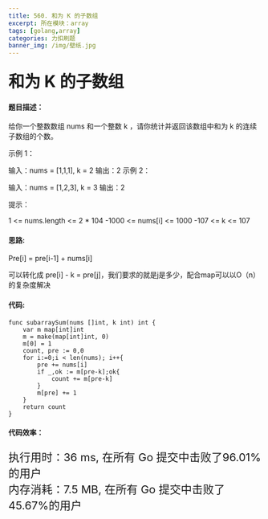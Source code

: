 ```yaml
---
title: 560. 和为 K 的子数组
excerpt: 所在模块：array
tags: [golang,array]
categories: 力扣刷题
banner_img: /img/壁纸.jpg
---
```


### <font size=6px>和为 K 的子数组</font>

#### 题目描述：

给你一个整数数组 nums 和一个整数 k ，请你统计并返回该数组中和为 k 的连续子数组的个数。

 

示例 1：

输入：nums = [1,1,1], k = 2
输出：2
示例 2：

输入：nums = [1,2,3], k = 3
输出：2


提示：

1 <= nums.length <= 2 * 104
-1000 <= nums[i] <= 1000
-107 <= k <= 107

#### 思路:

Pre[i] = pre[i-1] + nums[i]

可以转化成 pre[i] - k = pre[j]，我们要求的就是j是多少，配合map可以以O（n）的复杂度解决

#### 代码:

```golang
func subarraySum(nums []int, k int) int {
    var m map[int]int
    m = make(map[int]int, 0)
    m[0] = 1
    count, pre := 0,0
    for i:=0;i < len(nums); i++{
        pre += nums[i]
        if _,ok := m[pre-k];ok{
            count += m[pre-k]
        }
        m[pre] += 1
    }
    return count
}
```

#### 代码效率：

<p class="note note-primary"; style="font-size:22px">
   执行用时：36 ms, 在所有 Go 提交中击败了96.01%的用户<br>
   内存消耗：7.5 MB, 在所有 Go 提交中击败了45.67%的用户
</p>

